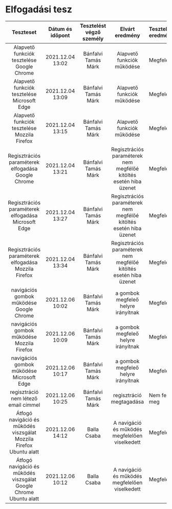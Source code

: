 # Elfogadási tesz
| Teszteset | Dátum és időpont | Tesztelést végző személy | Elvárt eredmény | Tesztelés eredménye |
| :---: | :---: | :---: | :---: | :---
| Alapvető funkciók tesztelése Google Chrome | 2021.12.04 13:02 | Bánfalvi Tamás Márk | Alapvető funkciók működése | Megfelelt |
| Alapvető funkciók tesztelése Microsoft Edge | 2021.12.04 13:09 | Bánfalvi Tamás Márk | Alapvető funkciók működése | Megfelelt |
| Alapvető funkciók tesztelése Mozzila Firefox | 2021.12.04 13:15 | Bánfalvi Tamás Márk | Alapvető funkciók működése | Megfelelt |
| Regisztrációs paraméterek elfogadása Google Chrome | 2021.12.04 13:21 | Bánfalvi Tamás Márk | Regisztrációs paraméterek nem megfélőé kitöltés esetén hiba üzenet| Megfelelt |
| Regisztrációs paraméterek elfogadása Microsoft Edge | 2021.12.04 13:27 | Bánfalvi Tamás Márk | Regisztrációs paraméterek nem megfélőé kitöltés esetén hiba üzenet| Megfelelt |
| Regisztrációs paraméterek elfogadása Mozzila Firefox | 2021.12.04 13:34 | Bánfalvi Tamás Márk | Regisztrációs paraméterek nem megfélőé kitöltés esetén hiba üzenet| Megfelelt |
| navigációs gombok működése Google Chrome | 2021.12.06 10:02 | Bánfalvi Tamás Márk | a gombok megfeleő helyre irányítnak | Megfelelt |
| navigációs gombok működése Mozzila Firefox | 2021.12.06 10:09 | Bánfalvi Tamás Márk | a gombok megfeleő helyre irányítnak | Megfelelt |
| navigációs gombok működése Microsoft Edge| 2021.12.06 10:17 | Bánfalvi Tamás Márk | a gombok megfeleő helyre irányítnak | Megfelelt |
| regisztráció nem létező email címmel | 2021.12.06 10:25 | Bánfalvi Tamás Márk | regisztráció megtagadása | Nem felelt meg |
| Átfogó navigáció és működés viszsgálat Mozzila Firefox Ubuntu alatt | 2021.12.06 14:12 | Balla Csaba | A navigáció és működés megfelelően viselkedett | Megfelelt |
| Átfogó navigáció és működés viszsgálat Google Chrome Ubuntu alatt | 2021.12.06 10:12 | Balla Csaba | A navigáció és működés megfelelően viselkedett | Megfelelt |



